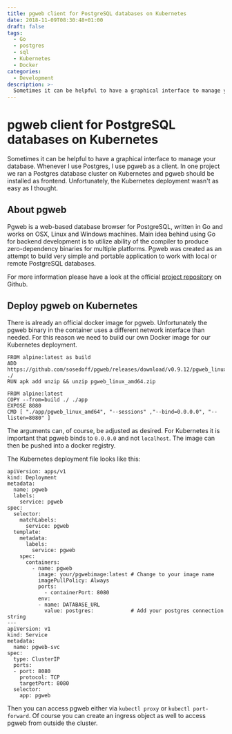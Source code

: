 ```yaml
---
title: pgweb client for PostgreSQL databases on Kubernetes
date: 2018-11-09T08:30:48+01:00
draft: false
tags:
  - Go
  - postgres
  - sql
  - Kubernetes
  - Docker
categories:
  - Development
description: >-
  Sometimes it can be helpful to have a graphical interface to manage your database. Whenever I use Postgres, I use pgweb as a client. In one project we ran a Postgres database cluster on Kubernetes and pgweb should be installed as frontend. Unfortunately, the Kubernetes deployment wasn't as easy as I thought.
---
```


# pgweb client for PostgreSQL databases on Kubernetes

Sometimes it can be helpful to have a graphical interface to manage your database. Whenever I use Postgres, I use pgweb as a client. In one project we ran a Postgres database cluster on Kubernetes and pgweb should be installed as frontend. Unfortunately, the Kubernetes deployment wasn't as easy as I thought.

## About pgweb

Pgweb is a web-based database browser for PostgreSQL, written in Go and works on OSX, Linux and Windows machines. Main idea behind using Go for backend development is to utilize ability of the compiler to produce zero-dependency binaries for multiple platforms. Pgweb was created as an attempt to build very simple and portable application to work with local or remote PostgreSQL databases.

For more information please have a look at the official [project repository](https://github.com/sosedoff/pgweb) on Github.

## Deploy pgweb on Kubernetes

There is already an official docker image for pgweb. Unfortunately the pgweb binary in the container uses a different network interface than needed.  For this reason we need to build our own Docker image for our Kubernetes deployment.

```
FROM alpine:latest as build
ADD https://github.com/sosedoff/pgweb/releases/download/v0.9.12/pgweb_linux_amd64.zip  ./
RUN apk add unzip && unzip pgweb_linux_amd64.zip

FROM alpine:latest
COPY --from=build ./ ./app
EXPOSE 8080
CMD [ "./app/pgweb_linux_amd64", "--sessions" ,"--bind=0.0.0.0", "--listen=8080" ]
```

The arguments can, of course, be adjusted as desired. For Kubernetes it is important that pgweb binds to `0.0.0.0` and not `localhost`. The image can then be pushed into a docker registry.

The Kubernetes deployment file looks like this:

```
apiVersion: apps/v1
kind: Deployment
metadata:
  name: pgweb
  labels:
    service: pgweb
spec:
  selector:
    matchLabels:
      service: pgweb
  template:
    metadata:
      labels:
        service: pgweb
    spec:
      containers:
        - name: pgweb
          image: your/pgwebimage:latest # Change to your image name
          imagePullPolicy: Always
          ports:
            - containerPort: 8080
          env:
          - name: DATABASE_URL
            value: postgres:            # Add your postgres connection string
---
apiVersion: v1
kind: Service
metadata:
  name: pgweb-svc
spec:
  type: ClusterIP
  ports:
  - port: 8080
    protocol: TCP
    targetPort: 8080
  selector:
    app: pgweb

```

Then you can access pgweb either via `kubectl proxy` or `kubectl port-forward`. Of course you can create an ingress object as well to access pgweb from outside the cluster.
